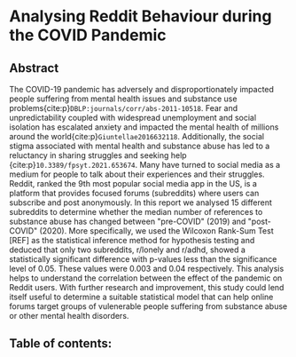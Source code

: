 # Analysing Reddit Behaviour during the COVID Pandemic
## Abstract
The COVID-19 pandemic has adversely and disproportionately impacted people suffering from mental health issues and substance use problems{cite:p}`DBLP:journals/corr/abs-2011-10518`. Fear and unpredictability coupled with widespread unemployment and social isolation has escalated anxiety and impacted the mental health of millions around the world{cite:p}`Giuntellae2016632118`. Additionally, the social stigma associated with mental health and substance abuse has led to a reluctancy in sharing struggles and seeking help {cite:p}`10.3389/fpsyt.2021.653674`. Many have turned to social media as a medium for people to talk about their experiences and their struggles. Reddit, ranked the 9th most popular social media app in the US, is a platform that provides focused forums (subreddits) where users can subscribe and post anonymously.
In this report we analysed 15 different subreddits to determine whether the median number of references to substance abuse has changed between "pre-COVID" (2019) and "post-COVID" (2020). More specifically, we used the Wilcoxon Rank-Sum Test [REF] as the statistical inference method for hypothesis testing and deduced that only two subreddits, r/lonely and r/adhd, showed a statistically significant difference with p-values less than the significance level of 0.05. These values were 0.003 and 0.04 respectively.
This analysis helps to understand the correlation between the effect of the pandemic on Reddit users. With further research and improvement, this study could lend itself useful to determine a suitable statistical model that can help online forums target groups of vulenerable people suffering from substance abuse or other mental health disorders.

## Table of contents:
```{tableofcontents}
```
